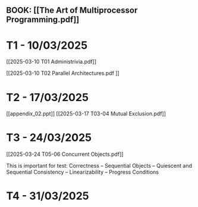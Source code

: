 ## BOOK: [[The Art of Multiprocessor Programming.pdf]]

# T1 - 10/03/2025
[[2025-03-10 T01 Administrivia.pdf]]

[[2025-03-10 T02 Parallel Architectures.pdf ]]


# T2 - 17/03/2025
[[appendix_02.ppt]]
[[2025-03-17 T03-04 Mutual Exclusion.pdf]]

# T3 - 24/03/2025
[[2025-03-24 T05-06 Concurrent Objects.pdf]]

This is important for test:
Correctness – Sequential Objects – Quiescent and Sequential Consistency – Linearizability – Progress Conditions

# T4 - 31/03/2025

